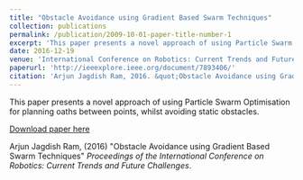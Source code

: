```yaml
---
title: "Obstacle Avoidance using Gradient Based Swarm Techniques"
collection: publications
permalink: /publication/2009-10-01-paper-title-number-1
excerpt: 'This paper presents a novel approach of using Particle Swarm Optimisation for planning oaths between points, whilst avoiding static obstacles.'
date: 2016-12-19
venue: 'International Conference on Robotics: Current Trends and Future Challenges, Thanjavur, Tamil Nadu, India'
paperurl: 'http://ieeexplore.ieee.org/document/7893406/'
citation: 'Arjun Jagdish Ram, 2016. &quot;Obstacle Avoidance using Gradient Based Swarm Techniques&quot; <i>in the Proceedings of the International Conference on Robotics: Current Trends and Future Challenges, Thanjavur, Tamil Nadu, India</i>. doi: 10.1109/RCTF.2016.7893406'
---
```

This paper presents a novel approach of using Particle Swarm Optimisation for planning oaths between points, whilst avoiding static obstacles.

[Download paper here](http://ieeexplore.ieee.org/document/7893406/)

Arjun Jagdish Ram, (2016) "Obstacle Avoidance using Gradient Based Swarm Techniques" <i>Proceedings of the International Conference on Robotics: Current Trends and Future Challenges</i>.
